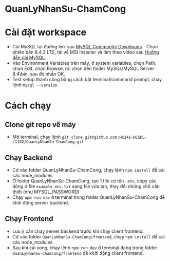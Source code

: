 # QuanLyNhanSu-ChamCong

# Cài đặt workspace
- Cài MySQL tại đường link sau [MySQL Community Downloads](https://dev.mysql.com/downloads/mysql/) - Chọn phiên bản 8.4.3 LTS, tải về MSI Installer và làm theo video sau [Hướng dẫn cài MySQL](https://youtu.be/a3HJnbYhXUc).
- Vào Environment Variables trên máy, ở system variables, chọn Path, chọn Edit, chọn Browse, rồi chọn đến folder MySQL\MySQL Server 8.4\bin, sau đó nhấn OK.
- Test setup thành công bằng cách bật terminal/command prompt, chạy lệnh `mysql --version`.
  
# Cách chạy
## Clone git repo về máy
- Mở terminal, chạy lệnh `git clone git@github.com:HK241-HCSDL-L11G2/QuanLyNhanSu-ChamCong.git`
## Chạy Backend
- Cd vào folder QuanLyNhanSu-ChamCong, chạy lệnh `npm install` để cài các node_modules
- Ở folder QuanLyNhanSu-ChamCong, tạo 1 file có tên `.env`, copy các dòng ở file `example_env.txt` sang file vừa tạo, thay đổi những chỗ cần thiết (như MYSQL_PASSWORD)
- Chạy `npm run dev` ở terminal trong folder QuanLyNhanSu-ChamCong để khởi động server backend.
## Chạy Frontend
- Lưu ý cần chạy server backend trước khi chạy client frontend.
- Cd vào folder `QuanLyNhanSu-ChamCong/frontend`, chạy `npm install` để cài các node_modules
- Sau khi cài xong, chạy lệnh `npm run dev` ở terminal đang trong folder `QuanLyNhanSu-ChamCong/frontend` để khởi động client frontend.

 
